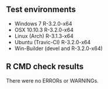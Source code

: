 ## Test environments

- Windows 7 R-3.2.0-x64
- OSX 10.10.3 R-3.2.0-x64
- Linux (Arch) R-3.1.3-x64
- Ubuntu (Travic-CI) R-3.2.0-x64
- Win-Builder  (devel and R-3.2.0-x64)

## R CMD check results
There were no ERRORs or WARNINGs. 
